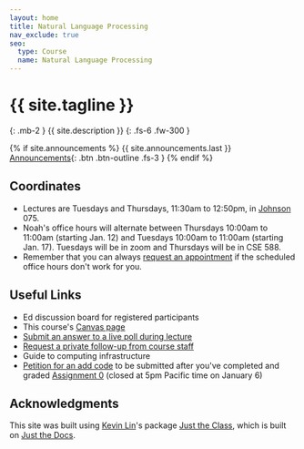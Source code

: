```yaml
---
layout: home
title: Natural Language Processing
nav_exclude: true
seo:
  type: Course
  name: Natural Language Processing
---
```


# {{ site.tagline }}
{: .mb-2 }
{{ site.description }}
{: .fs-6 .fw-300 }

{% if site.announcements %}
{{ site.announcements.last }}
[Announcements](announcements.md){: .btn .btn-outline .fs-3 }
{% endif %}

## Coordinates
- Lectures are Tuesdays and Thursdays, 11:30am to 12:50pm, in [Johnson](https://www.washington.edu/maps/#!/JHN) 075.
- Noah's office hours will alternate between Thursdays 10:00am to 11:00am (starting Jan. 12) and Tuesdays 10:00am to 11:00am (starting Jan.  17).  Tuesdays will be in zoom and Thursdays will be in CSE 588.
- Remember that you can always [request an appointment](https://nasmith.github.io/NLP-winter23/followup/) if the scheduled office hours don't work for you.

## Useful Links

- Ed discussion board
  for registered participants
- This course's [Canvas page](https://canvas.uw.edu/courses/1610962)
- [Submit an answer to a live poll during lecture](https://forms.gle/PvxEicoPEdVEBJQC7)
- [Request a private follow-up from course staff](https://forms.gle/HrTwSfcvbTnfWoBV6) 
- Guide to computing infrastructure
- [Petition for an add code](https://forms.gle/8PYc2DF5ksp6o8E7A) to be submitted after you've completed and graded [Assignment 0](https://github.com/nasmith/NLP-winter23/blob/main/assets/docs/A0.pdf)
  (closed at 5pm Pacific time on January 6)



## Acknowledgments

This site was built using [Kevin Lin](https://kevinl.info/about/)'s package [Just the Class](https://github.com/kevinlin1/just-the-class), which is built on [Just the Docs](https://pmarsceill.github.io/just-the-docs/).

<!---

## Ignore the rest of this; to be deleted

Just the Class is a GitHub Pages template developed for the purpose of quickly deploying course websites. In addition to serving plain web pages and files, it provides a boilerplate for:

- a [course calendar](calendar.md),
- a [staff](staff.md) page,
- and a weekly [schedule](schedule.md).

Just the Class is a set of customizations on top of the popular [Just the Docs](https://github.com/pmarsceill/just-the-docs) theme, which provides a robust and thoroughly-tested foundation that makes it easy to extend for your own special use cases. These foundational features include:

- automatic [navigation structure](https://pmarsceill.github.io/just-the-docs/docs/navigation-structure/),
- instant, full-text [search](https://pmarsceill.github.io/just-the-docs/docs/search/) and page indexing,
- and a small but powerful set of [UI components](https://pmarsceill.github.io/just-the-docs/docs/ui-components) and authoring [utilities](https://pmarsceill.github.io/just-the-docs/docs/utilities).

## Getting Started

Getting started with Just the Class is simple.

1. Create a [new repository based on Just the Class](https://github.com/kevinlin1/just-the-class/generate).
1. Update `_config.yml` and `index.md` with your course information. Be sure to update the `baseurl` and `url` to the appropriate paths (eg. "/20au" and "https://courses.cs.washington.edu/", respectively.).
1. Configure a [publishing source for GitHub Pages](https://help.github.com/en/articles/configuring-a-publishing-source-for-github-pages). Your course website is now live!
1. Edit and create `.md` [Markdown files](https://guides.github.com/features/mastering-markdown/) to add your content.

Just the Class has been used by instructors at Stanford University ([CS 161](https://stanford-cs161.github.io/winter2021/)), UC Berkeley ([Data 100](https://ds100.org/fa21/)), UC Santa Barbara ([DS1](https://ucsb-ds.github.io/ds1-f20/)), Northeastern University ([CS4530/5500](https://neu-se.github.io/CS4530-CS5500-Spring-2021/)), and Carnegie Mellon University ([17-450/17-950](https://cmu-crafting-software.github.io/)). For a few open-source examples, see the following course websites and their source code.

- [CSE 390HA](https://courses.cs.washington.edu/courses/cse390ha/20au/) ([source code](https://gitlab.cs.washington.edu/cse390ha/20au/website)) is an example of a single-page website that centers modules.
- [CSE 143](https://courses.cs.washington.edu/courses/cse143/20au/) ([source code](https://gitlab.cs.washington.edu/cse143/20au/website)) hosts an entire online textbook with full-text search.
- [CSE 373](https://courses.cs.washington.edu/courses/cse373/21su/) ([source code](https://gitlab.cs.washington.edu/cse373-root/21su/website)) is an example of a simple website combining Markdown pages with generated HTML files.

Share your course website and find more examples in the [show and tell discussion](https://github.com/kevinlin1/just-the-class/discussions/categories/show-and-tell)!

Continue reading to learn how to setup a development environment on your local computer. This allows you to make incremental changes without directly modifying the live website.

### Local development environment

Just the Class is built for [Jekyll](https://jekyllrb.com), a static site generator. View the [quick start guide](https://jekyllrb.com/docs/) for more information. Just the Docs requires no special Jekyll plugins and can run on GitHub Pages' standard Jekyll compiler.

1. Follow the GitHub documentation for [Setting up your GitHub Pages site locally with Jekyll](https://help.github.com/en/articles/setting-up-your-github-pages-site-locally-with-jekyll).
1. Start your local Jekyll server.
```bash
$ bundle exec jekyll serve
```
1. Point your web browser to [http://localhost:4000](http://localhost:4000)
1. Reload your web browser after making a change to preview its effect.

For more information, refer to
--->

